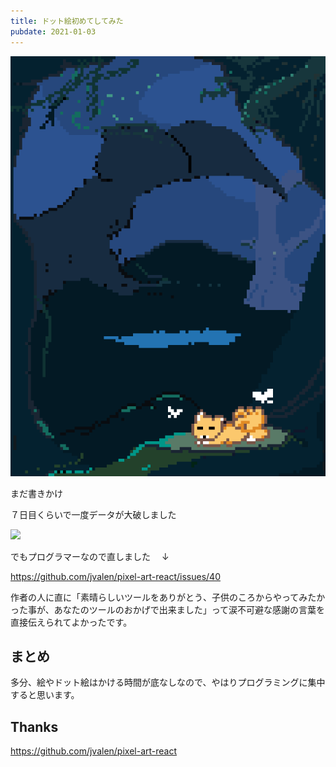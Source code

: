 ```yaml
---
title: ドット絵初めてしてみた
pubdate: 2021-01-03
---
```


<img src="https://raw.githubusercontent.com/ulwlu/my-pixel-art-gallery/master/dog-in-forrest/img.png">

まだ書きかけ

７日目くらいで一度データが大破しました

<img src="https://user-images.githubusercontent.com/41639488/103309019-45e24900-4a57-11eb-8cc0-c7faea25856c.png">

でもプログラマーなので直しました　 ↓

https://github.com/jvalen/pixel-art-react/issues/40

作者の人に直に「素晴らしいツールをありがとう、子供のころからやってみたかった事が、あなたのツールのおかげで出来ました」って涙不可避な感謝の言葉を直接伝えられてよかったです。

## まとめ

多分、絵やドット絵はかける時間が底なしなので、やはりプログラミングに集中すると思います。

## Thanks

https://github.com/jvalen/pixel-art-react